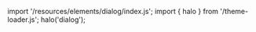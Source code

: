 <!--
type: template
name: dialog
-->

import '/resources/elements/dialog/index.js';
import { halo } from '/theme-loader.js';
halo('dialog');
